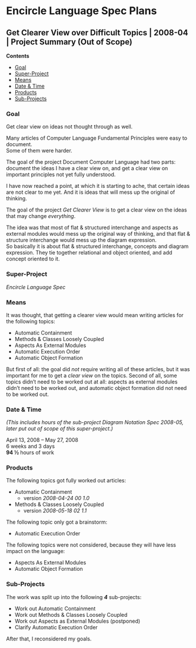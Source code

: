 ﻿Encircle Language Spec Plans
============================

Get Clearer View over Difficult Topics | 2008-04 | Project Summary (Out of Scope)
---------------------------------------------------------------------------------

__Contents__

- [Goal](#goal)
- [Super-Project](#super-project)
- [Means](#means)
- [Date & Time](#date--time)
- [Products](#products)
- [Sub-Projects](#sub-projects)

### Goal

Get clear view on ideas not thought through as well.

Many articles of Computer Language Fundamental Principles were easy to document.  
Some of them were harder.

The goal of the project Document Computer Language had two parts: document the ideas I have a clear view on, and get a clear view on important principles not yet fully understood.

I have now reached a point, at which it is starting to ache, that certain ideas are not clear to me yet. And it is ideas that will mess up the original of thinking.

The goal of the project *Get Clearer View* is to get a clear view on the ideas that may change *everything*.

The idea was that most of flat & structured interchange and aspects as external modules would mess up the original way of thinking, and that flat & structure interchange would mess up the diagram expression.  
So basically it is about flat & structured interchange, concepts and diagram expression. They tie together relational and object oriented, and add concept oriented to it.

### Super-Project

*Encircle Language Spec*

### Means

It was thought, that getting a clearer view would mean writing articles for the following topics:

- Automatic Containment
- Methods & Classes Loosely Coupled
- Aspects As External Modules
- Automatic Execution Order
- Automatic Object Formation

But first of all: the goal did *not* require writing all of these articles, but it was important for me to get a *clear view* on the topics. Second of all, some topics didn’t need to be worked out at all: aspects as external modules didn’t need to be worked out, and automatic object formation did not need to be worked out.

### Date & Time

*(This includes hours of the sub-project Diagram Notation Spec 2008-05, later put out of scope of this super-project.)*

April 13, 2008 – May 27, 2008  
6 weeks and 3 days  
__94 ½__ hours of work

### Products

The following topics got fully worked out articles:

- Automatic Containment
    - version  *2008-04-24 00  1.0*
- Methods & Classes Loosely Coupled
    - version  *2008-05-18 02  1.1*

The following topic only got a brainstorm:

- Automatic Execution Order

The following topics were not considered, because they will have less impact on the language:

- Aspects As External Modules
- Automatic Object Formation

### Sub-Projects

The work was split up into the following __*4*__  sub-projects:

- Work out Automatic Containment
- Work out Methods & Classes Loosely Coupled
- Work out Aspects as External Modules (postponed)
- Clarify Automatic Execution Order

After that, I reconsidered my goals.